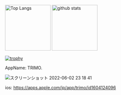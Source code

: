 <p align="left"> 
  <img alt="Top Langs" height="150px" src="https://github-readme-stats.vercel.app/api/top-langs/?username=taiseidev&layout=compact&count_private=true&show_icons=true&theme=onedark" />
  <img alt="github stats" height="150px" src="https://github-readme-stats.vercel.app/api?username=taiseidev&count_private=true&show_icons=true&show_icons=true&theme=onedark" />
</p>

[![trophy](https://github-profile-trophy.vercel.app/?username=taiseidev&theme=onedark&column=7
)](https://github.com/ryo-ma/github-profile-trophy)




AppName: TRIMO.

![スクリーンショット 2022-06-02 23 18 41](https://user-images.githubusercontent.com/91307335/171650695-d563a737-190f-4786-bb9f-0df1e9191f5a.png)

ios:
https://apps.apple.com/jp/app/trimo/id1604124096
